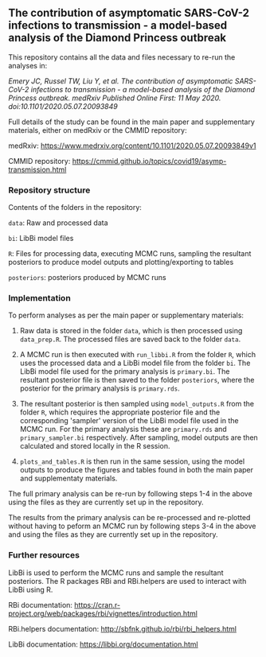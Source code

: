 ## The contribution of asymptomatic SARS-CoV-2 infections to transmission - a model-based analysis of the Diamond Princess outbreak

This repository contains all the data and files necessary to re-run the analyses in:

_Emery JC, Russel TW, Liu Y, et al. The contribution of asymptomatic SARS-CoV-2 infections to transmission - a model-based analysis of the Diamond Princess outbreak. medRxiv Published Online First: 11 May 2020. doi:10.1101/2020.05.07.20093849_


Full details of the study can be found in the main paper and supplementary materials, either on medRxiv or the CMMID repository:

medRxiv: https://www.medrxiv.org/content/10.1101/2020.05.07.20093849v1

CMMID repository: https://cmmid.github.io/topics/covid19/asymp-transmission.html

### Repository structure 

Contents of the folders in the repository:

`data`: Raw and processed data 

`bi`: LibBi model files

`R`: Files for processing data, executing MCMC runs, sampling the resultant posteriors to produce model outputs and plotting/exporting to tables

`posteriors`: posteriors produced by MCMC runs 

### Implementation 

To perform analyses as per the main paper or supplementary materials:

1. Raw data is stored in the folder `data`, which is then processed using `data_prep.R`. The processed files are saved back to the folder `data`. 

2. A MCMC run is then executed with `run_libbi.R` from the folder `R`, which uses the processed data and a LibBi model file from the folder `bi`. The LibBi model file used for the primary analysis is `primary.bi`. The resultant posterior file is then saved to the folder `posteriors`, where the posterior for the primary analysis is `primary.rds`.  

3. The resultant posterior is then sampled using `model_outputs.R` from the folder `R`, which requires the appropriate posterior file and the corresponding 'sampler' version of the LibBi model file used in the MCMC run. For the primary analysis these are `primary.rds` and `primary_sampler.bi` respectively. After sampling, model outputs are then calculated and stored locally in the R session.

4. `plots_and_tables.R` is then run in the same session, using the model outputs to produce the figures and tables found in both the main paper and supplementaty materials. 

The full primary analysis can be re-run by following steps 1-4 in the above using the files as they are currently set up in the repository.

The results from the primary analysis can be re-processed and re-plotted without having to peform an MCMC run by following steps 3-4 in the above and using the files as they are currently set up in the repository.

### Further resources 

LibBi is used to perform the MCMC runs and sample the resultant posteriors. The R packages RBi and RBi.helpers are used to interact with LibBi using R.

RBi documentation: https://cran.r-project.org/web/packages/rbi/vignettes/introduction.html

RBi.helpers documentation: http://sbfnk.github.io/rbi/rbi_helpers.html

LibBi documentation: https://libbi.org/documentation.html

 








